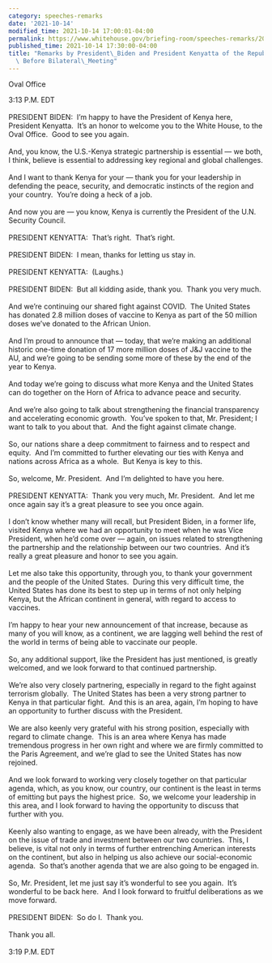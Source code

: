 ```yaml
---
category: speeches-remarks
date: '2021-10-14'
modified_time: 2021-10-14 17:00:01-04:00
permalink: https://www.whitehouse.gov/briefing-room/speeches-remarks/2021/10/14/remarks-by-president-biden-and-president-kenyatta-of-the-republic-of-kenya-before-bilateral-meeting/
published_time: 2021-10-14 17:30:00-04:00
title: "Remarks by President\_Biden and President Kenyatta of the Republic of Kenya\
  \ Before Bilateral\_Meeting"
---
```

 
Oval Office

3:13 P.M. EDT  
   
PRESIDENT BIDEN:  I’m happy to have the President of Kenya here,
President Kenyatta.  It’s an honor to welcome you to the White House, to
the Oval Office.  Good to see you again.  
   
And, you know, the U.S.-Kenya strategic partnership is essential — we
both, I think, believe is essential to addressing key regional and
global challenges.  
   
And I want to thank Kenya for your — thank you for your leadership in
defending the peace, security, and democratic instincts of the region
and your country.  You’re doing a heck of a job.   
   
And now you are — you know, Kenya is currently the President of the U.N.
Security Council.   
   
PRESIDENT KENYATTA:  That’s right.  That’s right.  
   
PRESIDENT BIDEN:  I mean, thanks for letting us stay in.  
   
PRESIDENT KENYATTA:  (Laughs.)   
   
PRESIDENT BIDEN:  But all kidding aside, thank you.  Thank you very
much.   
   
And we’re continuing our shared fight against COVID.  The United States
has donated 2.8 million doses of vaccine to Kenya as part of the 50
million doses we’ve donated to the African Union.   
   
And I’m proud to announce that — today, that we’re making an additional
historic one-time donation of 17 more million doses of J&J vaccine to
the AU, and we’re going to be sending some more of these by the end of
the year to Kenya.  
   
And today we’re going to discuss what more Kenya and the United States
can do together on the Horn of Africa to advance peace and security.  
   
And we’re also going to talk about strengthening the financial
transparency and accelerating economic growth.  You’ve spoken to that,
Mr. President; I want to talk to you about that.  And the fight against
climate change.  
   
So, our nations share a deep commitment to fairness and to respect and
equity.  And I’m committed to further elevating our ties with Kenya and
nations across Africa as a whole.  But Kenya is key to this.  
   
So, welcome, Mr. President.  And I’m delighted to have you here.  
   
PRESIDENT KENYATTA:  Thank you very much, Mr. President.  And let me
once again say it’s a great pleasure to see you once again.  
   
I don’t know whether many will recall, but President Biden, in a former
life, visited Kenya where we had an opportunity to meet when he was Vice
President, when he’d come over — again, on issues related to
strengthening the partnership and the relationship between our two
countries.  And it’s really a great pleasure and honor to see you
again.  
   
Let me also take this opportunity, through you, to thank your government
and the people of the United States.  During this very difficult time,
the United States has done its best to step up in terms of not only
helping Kenya, but the African continent in general, with regard to
access to vaccines.  
   
I’m happy to hear your new announcement of that increase, because as
many of you will know, as a continent, we are lagging well behind the
rest of the world in terms of being able to vaccinate our people.   
   
So, any additional support, like the President has just mentioned, is
greatly welcomed, and we look forward to that continued partnership.   
   
We’re also very closely partnering, especially in regard to the fight
against terrorism globally.  The United States has been a very strong
partner to Kenya in that particular fight.  And this is an area, again,
I’m hoping to have an opportunity to further discuss with the
President.   
   
We are also keenly very grateful with his strong position, especially
with regard to climate change.  This is an area where Kenya has made
tremendous progress in her own right and where we are firmly committed
to the Paris Agreement, and we’re glad to see the United States has now
rejoined.   
   
And we look forward to working very closely together on that particular
agenda, which, as you know, our country, our continent is the least in
terms of emitting but pays the highest price.  So, we welcome your
leadership in this area, and I look forward to having the opportunity to
discuss that further with you.  
   
Keenly also wanting to engage, as we have been already, with the
President on the issue of trade and investment between our two
countries.  This, I believe, is vital not only in terms of further
entrenching American interests on the continent, but also in helping us
also achieve our social-economic agenda.  So that’s another agenda that
we are also going to be engaged in.  
   
So, Mr. President, let me just say it’s wonderful to see you again. 
It’s wonderful to be back here.  And I look forward to fruitful
deliberations as we move forward.   
   
PRESIDENT BIDEN:  So do I.  Thank you.  
   
Thank you all.  
   
3:19 P.M. EDT
